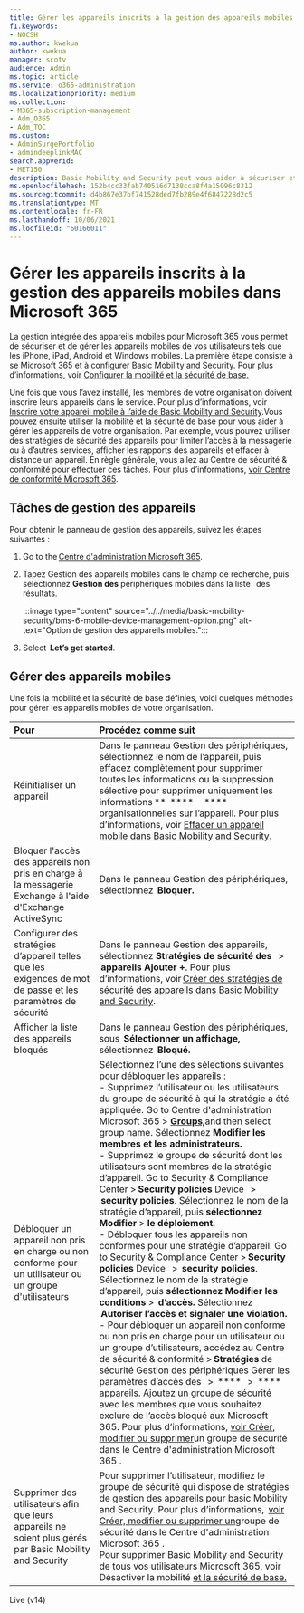 ```yaml
---
title: Gérer les appareils inscrits à la gestion des appareils mobiles dans Microsoft 365
f1.keywords:
- NOCSH
ms.author: kwekua
author: kwekua
manager: scotv
audience: Admin
ms.topic: article
ms.service: o365-administration
ms.localizationpriority: medium
ms.collection:
- M365-subscription-management
- Adm_O365
- Adm_TOC
ms.custom:
- AdminSurgePortfolio
- admindeeplinkMAC
search.appverid:
- MET150
description: Basic Mobility and Security peut vous aider à sécuriser et gérer les appareils mobiles de votre organisation.
ms.openlocfilehash: 152b4cc33fab740516d7138cca8f4a15096c8312
ms.sourcegitcommit: d4b867e37bf741528ded7fb289e4f6847228d2c5
ms.translationtype: MT
ms.contentlocale: fr-FR
ms.lasthandoff: 10/06/2021
ms.locfileid: "60166011"
---
```

# <a name="manage-devices-enrolled-in-mobile-device-management-in-microsoft-365"></a>Gérer les appareils inscrits à la gestion des appareils mobiles dans Microsoft 365

La gestion intégrée des appareils mobiles pour Microsoft 365 vous permet de sécuriser et de gérer les appareils mobiles de vos utilisateurs tels que les iPhone, iPad, Android et Windows mobiles. La première étape consiste à se Microsoft 365 et à configurer Basic Mobility and Security. Pour plus d’informations, voir [Configurer la mobilité et la sécurité de base.](set-up.md)

Une fois que vous l’avez installé, les membres de votre organisation doivent inscrire leurs appareils dans le service. Pour plus d’informations, voir [Inscrire votre appareil mobile à l’aide de Basic Mobility and Security](enroll-your-mobile-device.md).Vous pouvez ensuite utiliser la mobilité et la sécurité de base pour vous aider à gérer les appareils de votre organisation. Par exemple, vous pouvez utiliser des stratégies de sécurité des appareils pour limiter l’accès à la messagerie ou à d’autres services, afficher les rapports des appareils et effacer à distance un appareil. En règle générale, vous allez au Centre de sécurité & conformité pour effectuer ces tâches. Pour plus d’informations, [voir Centre de conformité Microsoft 365](../../compliance/microsoft-365-compliance-center.md).

## <a name="device-management-tasks"></a>Tâches de gestion des appareils

Pour obtenir le panneau de gestion des appareils, suivez les étapes suivantes :

1. Go to the [Centre d'administration Microsoft 365](../../admin/admin-overview/about-the-admin-center.md).

2. Tapez Gestion des appareils mobiles dans le champ de recherche, puis sélectionnez **Gestion des** périphériques mobiles dans la liste   des résultats.

    :::image type="content" source="../../media/basic-mobility-security/bms-6-mobile-device-management-option.png" alt-text="Option de gestion des appareils mobiles.":::

3. Select  **Let’s get started**.

## <a name="manage-mobile-devices"></a>Gérer des appareils mobiles

Une fois la mobilité et la sécurité de base définies, voici quelques méthodes pour gérer les appareils mobiles de votre organisation.

|**Pour**|**Procédez comme suit**|
|:----------------|:------------------------------------------------------------------------------|
|Réinitialiser un appareil |Dans le panneau Gestion des périphériques, sélectionnez le nom de l’appareil, puis effacez complètement pour supprimer toutes les informations ou la suppression sélective pour supprimer uniquement les informations **  ****     ****   organisationnelles sur l’appareil. Pour plus d’informations, voir [Effacer un appareil mobile dans Basic Mobility and Security](wipe-mobile-device.md).|
|Bloquer l'accès des appareils non pris en charge à la messagerie Exchange à l'aide d'Exchange ActiveSync |Dans le panneau Gestion des périphériques, sélectionnez  **Bloquer.** |
|Configurer des stratégies d’appareil telles que les exigences de mot de passe et les paramètres de sécurité |Dans le panneau Gestion des appareils, sélectionnez **Stratégies de sécurité des**   >  **appareils Ajouter +**. Pour plus d’informations, voir [Créer des stratégies de sécurité des appareils dans Basic Mobility and Security](create-device-security-policies.md).|
|Afficher la liste des appareils bloqués  |Dans le panneau Gestion des périphériques, sous  **Sélectionner un affichage,**   sélectionnez  **Bloqué.** |
|Débloquer un appareil non pris en charge ou non conforme pour un utilisateur ou un groupe d'utilisateurs  |Sélectionnez l’une des sélections suivantes pour débloquer les appareils :<br/>- Supprimez l’utilisateur ou les utilisateurs du groupe de sécurité à qui la stratégie a été appliquée. Go to Centre d'administration Microsoft 365 > <a href="https://go.microsoft.com/fwlink/p/?linkid=2052855" target="_blank">**Groups,**</a>and then select group name. Sélectionnez **Modifier les membres et les administrateurs.**<br/>- Supprimez le groupe de sécurité dont les utilisateurs sont membres de la stratégie d’appareil. Go to Security & Compliance Center > **Security policies** Device   >  **security policies**. Sélectionnez le nom de la stratégie d’appareil, puis **sélectionnez Modifier**  >  **le déploiement.**<br/>- Débloquer tous les appareils non conformes pour une stratégie d’appareil. Go to Security & Compliance Center > **Security policies** Device   >  **security policies**. Sélectionnez le nom de la stratégie d’appareil, puis **sélectionnez Modifier les conditions**  >  **d’accès.** Sélectionnez  **Autoriser l’accès et signaler une violation.**<br/>- Pour débloquer un appareil non conforme ou non pris en charge pour un utilisateur ou un groupe d’utilisateurs, accédez au Centre de sécurité & conformité > **Stratégies** de sécurité Gestion des périphériques Gérer les paramètres d’accès des   >  ****   >  **** appareils. Ajoutez un groupe de sécurité avec les membres que vous souhaitez exclure de l’accès bloqué aux Microsoft 365. Pour plus d’informations, [voir Créer, modifier ou supprimer](../../admin/email/create-edit-or-delete-a-security-group.md)un groupe de sécurité dans le Centre d'administration Microsoft 365 .|
|Supprimer des utilisateurs afin que leurs appareils ne soient plus gérés par Basic Mobility and Security |Pour supprimer l’utilisateur, modifiez le groupe de sécurité qui dispose de stratégies de gestion des appareils pour basic Mobility and Security. Pour plus d’informations,  [voir Créer, modifier ou supprimer un](../../admin/email/create-edit-or-delete-a-security-group.md)groupe de sécurité dans le Centre d'administration Microsoft 365 .<br/>Pour supprimer Basic Mobility and Security de tous vos utilisateurs Microsoft 365, voir Désactiver la mobilité [et la sécurité de base.](turn-off.md)|

Live (v14)